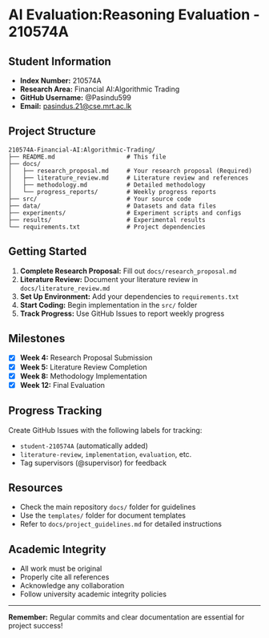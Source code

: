 # AI Evaluation:Reasoning Evaluation - 210574A

## Student Information

- **Index Number:** 210574A
- **Research Area:** Financial AI:Algorithmic Trading
- **GitHub Username:** @Pasindu599
- **Email:** pasindus.21@cse.mrt.ac.lk

## Project Structure

```
210574A-Financial-AI:Algorithmic-Trading/
├── README.md                    # This file
├── docs/
│   ├── research_proposal.md     # Your research proposal (Required)
│   ├── literature_review.md     # Literature review and references
│   ├── methodology.md           # Detailed methodology
│   └── progress_reports/        # Weekly progress reports
├── src/                         # Your source code
├── data/                        # Datasets and data files
├── experiments/                 # Experiment scripts and configs
├── results/                     # Experimental results
└── requirements.txt             # Project dependencies
```

## Getting Started

1. **Complete Research Proposal:** Fill out `docs/research_proposal.md`
2. **Literature Review:** Document your literature review in `docs/literature_review.md`
3. **Set Up Environment:** Add your dependencies to `requirements.txt`
4. **Start Coding:** Begin implementation in the `src/` folder
5. **Track Progress:** Use GitHub Issues to report weekly progress

## Milestones

- [x] **Week 4:** Research Proposal Submission
- [x] **Week 5:** Literature Review Completion
- [x] **Week 8:** Methodology Implementation
- [x] **Week 12:** Final Evaluation

## Progress Tracking

Create GitHub Issues with the following labels for tracking:

- `student-210574A` (automatically added)
- `literature-review`, `implementation`, `evaluation`, etc.
- Tag supervisors (@supervisor) for feedback

## Resources

- Check the main repository `docs/` folder for guidelines
- Use the `templates/` folder for document templates
- Refer to `docs/project_guidelines.md` for detailed instructions

## Academic Integrity

- All work must be original
- Properly cite all references
- Acknowledge any collaboration
- Follow university academic integrity policies

---

**Remember:** Regular commits and clear documentation are essential for project success!
